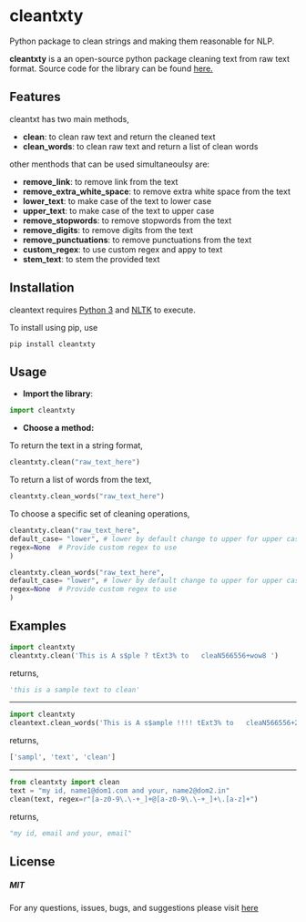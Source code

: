 # cleantxty
Python package to clean strings and making them reasonable for NLP.

**cleantxty** is a an open-source python package cleaning text from raw text format. Source code for the library can be found [here.](https://github.com/aditya0072001/cleantxty)



## Features 

cleantxt has two main methods,
* **clean**: to clean raw text and return the cleaned text
* **clean_words**: to clean raw text and return a list of clean words

other menthods that can be used simultaneoulsy are:
* **remove_link**: to remove link from the text
* **remove_extra_white_space**: to remove extra white space from the text
* **lower_text**: to make case of the text to lower case
* **upper_text**: to make case of the text to upper case
* **remove_stopwords**: to remove stopwords from the text
* **remove_digits**: to remove digits from the text
* **remove_punctuations**: to remove punctuations from the text
* **custom_regex**: to use custom regex and appy to text
* **stem_text**: to stem the provided text


## Installation

cleantext requires [Python 3](https://www.python.org/downloads/) and [NLTK](http://www.nltk.org/install.html) to execute. 

To install using pip, use

`pip install cleantxty`

## Usage

* **Import the library**:

``` python
import cleantxty
```

* **Choose a method:**

 To return the text in a string format, 
 
``` python
cleantxty.clean("raw_text_here") 
```
 
 To return a list of words from the text,
 
``` python
cleantxty.clean_words("raw_text_here") 
```
 
 To choose a specific set of cleaning operations,

``` python
cleantxty.clean("raw_text_here",
default_case= "lower", # lower by default change to upper for upper case result
regex=None  # Provide custom regex to use
)

cleantxty.clean_words("raw_text_here",
default_case= "lower", # lower by default change to upper for upper case result
regex=None  # Provide custom regex to use
)
```

## Examples

``` python
import cleantxty
cleantxty.clean('This is A s$ple ? tExt3% to   cleaN566556+wow8 ')
```

returns,

``` Python
'this is a sample text to clean'
```

----

``` Python
import cleantxty
cleantext.clean_words('This is A s$ample !!!! tExt3% to   cleaN566556+2+59*/133')
```

returns,

``` Python
['sampl', 'text', 'clean']
```

----

``` Python
from cleantxty import clean
text = "my id, name1@dom1.com and your, name2@dom2.in"
clean(text, regex=r"[a-z0-9\.\-+_]+@[a-z0-9\.\-+_]+\.[a-z]+")
```

returns,

``` Python
"my id, email and your, email"
```

## License

##### MIT

For any questions, issues, bugs, and suggestions please visit [here](https://github.com/aditya0072001/cleantxt/issues)